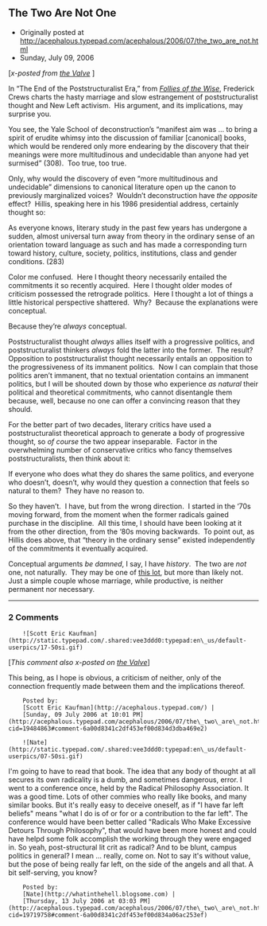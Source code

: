 ## The Two Are Not One

 * Originally posted at http://acephalous.typepad.com/acephalous/2006/07/the_two_are_not.html
 * Sunday, July 09, 2006



[_x-posted from [the Valve](http://www.thevalve.org/go/valve/article/an\_unnatural\_marriage\_or\_one\_less\_brickbat\_to\_worry\_about/)_ ]

In “The End of the Poststructuralist Era,” from [_Follies of the Wise_](http://www.amazon.com/exec/obidos/ASIN/1593761015/diesekoschmar-20),
Frederick Crews charts the hasty marriage and slow estrangement of
poststructuralist thought and New Left activism.  His argument, and its
implications, may surprise you.

You see, the Yale School of deconstruction’s “manifest aim was ...
to bring a spirit of erudite whimsy into the discussion of familiar
[canonical] books, which would be rendered only more endearing by the
discovery that their meanings were more multitudinous and undecidable
than anyone had yet surmised” (308).  Too true, too true.  

Only, why would the discovery of even “more multitudinous and
undecidable” dimensions to canonical literature open up the canon to
previously marginalized voices?  Wouldn’t deconstruction have _the opposite_ effect?  Hillis, speaking here in his 1986 presidential address, certainly thought so:

As everyone knows, literary study in the past few years
has undergone a sudden, almost universal turn away from theory in the
ordinary sense of an orientation toward language as such and has made a
corresponding turn toward history, culture, society, politics,
institutions, class and gender conditions. (283)

Color me confused.  Here I thought theory necessarily entailed the
commitments it so recently acquired.  Here I thought older modes of
criticism possessed the retrograde politics.  Here I thought a lot of
things a little historical perspective shattered.  Why?  Because the
explanations were conceptual.  

Because they’re _always_ conceptual.  

Poststructuralist thought _always_ allies itself with a progressive politics, and poststructuralist thinkers _always_
fold the latter into the former.  The result?  Opposition to
poststructuralist thought necessarily entails an opposition to the
progressiveness of its immanent politics.  Now I can complain that
those politics aren’t immanent, that no textual orientation contains an
immanent politics, but I will be shouted down by those who experience _as natural_
their political and theoretical commitments, who cannot disentangle
them because, well, because no one can offer a convincing reason that
they should.

For the better part of two decades, literary critics have used a
poststructuralist theoretical approach to generate a body of
progressive thought, so _of course_
the two appear inseparable.  Factor in the overwhelming number of
conservative critics who fancy themselves poststructuralists, then
think about it:

If everyone who does what they do shares the same politics, and
everyone who doesn’t, doesn’t, why would they question a connection
that feels so natural to them?  They have no reason to.  

So they haven’t.  I have, but from the wrong direction.  I started in
the ‘70s moving forward, from the moment when the former radicals
gained purchase in the discipline.  All this time, I should have been
looking at it from the other direction, from the ‘80s moving
backwards.  To point out, as Hillis does above, that “theory in the
ordinary sense” existed independently of the commitments it eventually
acquired.

Conceptual arguments _be damned_, I say, I have _history_.  The two are _not_ one, not naturally.  They may be one of [this lot](http://en.wikipedia.org/wiki/Symposium\_%!P(MISSING)lato%!#(MISSING)Aristophanes), but more than likely not.  Just a simple couple whose marriage, while productive, is neither permanent nor necessary.

		

* * *

### 2 Comments 

		

                
[]()

	

		![Scott Eric Kaufman](http://static.typepad.com/.shared:vee3ddd0:typepad:en\_us/default-userpics/17-50si.gif)
	

	

		

[_This comment also x-posted on [the Valve](http://www.thevalve.org/go/valve/article/an\_unnatural\_marriage\_or\_one\_less\_brickbat\_to\_worry\_about/#10426)_]

This being, as I hope is obvious, a criticism of neither, only of the connection frequently made between them and the implications thereof.

	

		Posted by:
		[Scott Eric Kaufman](http://acephalous.typepad.com/) |
		[Sunday, 09 July 2006 at 10:01 PM](http://acephalous.typepad.com/acephalous/2006/07/the\_two\_are\_not.html?cid=19484863#comment-6a00d8341c2df453ef00d834d3dba469e2)

[]()

	

		![Nate](http://static.typepad.com/.shared:vee3ddd0:typepad:en\_us/default-userpics/07-50si.gif)
	

	

		

I'm going to have to read that book. The idea that any body of thought at all secures its own radicality is a dumb, and sometimes dangerous, error. I went to a conference once, held by the Radical Philosophy Association. It was a good time. Lots of other commies who really like books, and many similar books. But it's really easy to deceive oneself, as if "I have far left beliefs" means "what I do is of or for or a contribution to the far left". The conference would have been better called "Radicals Who Make Excessive Detours Through Philosophy", that would have been more honest and could have helpd some folk accomplish the working through they were engaged in. So yeah, post-structural lit crit as radical? And to be blunt, campus politics in general? I mean ... really, come on. Not to say it's without value, but the pose of being really far left, on the side of the angels and all that. A bit self-serving, you know?  

	

		Posted by:
		[Nate](http://whatinthehell.blogsome.com) |
		[Thursday, 13 July 2006 at 03:03 PM](http://acephalous.typepad.com/acephalous/2006/07/the\_two\_are\_not.html?cid=19719758#comment-6a00d8341c2df453ef00d834a06ac253ef)

		

        